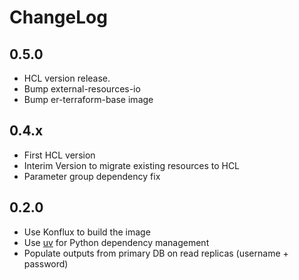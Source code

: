 # ChangeLog

## 0.5.0

- HCL version release.
- Bump external-resources-io
- Bump er-terraform-base image

## 0.4.x

- First HCL version
- Interim Version to migrate existing resources to HCL
- Parameter group dependency fix

## 0.2.0

- Use Konflux to build the image
- Use [uv](https://docs.astral.sh/uv/) for Python dependency management
- Populate outputs from primary DB on read replicas (username + password)
